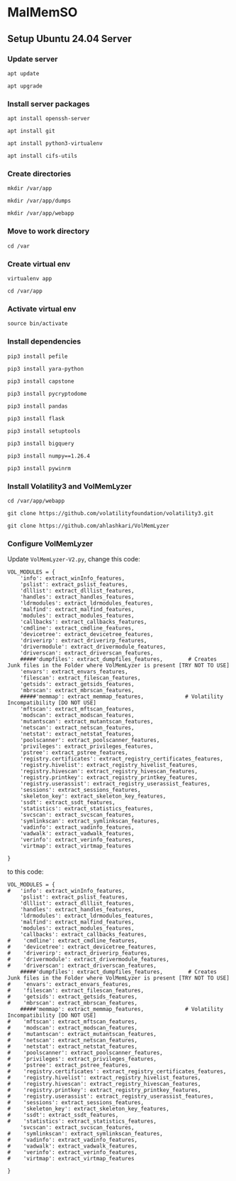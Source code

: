 # MalMemSO

## Setup Ubuntu 24.04 Server

### Update server
`apt update`

`apt upgrade`

### Install server packages
`apt install openssh-server`

`apt install git`

`apt install python3-virtualenv`

`apt install cifs-utils`


### Create directories

`mkdir /var/app`

`mkdir /var/app/dumps`

`mkdir /var/app/webapp`


### Move to work directory
`cd /var`

### Create virtual env
`virtualenv app`

`cd /var/app`

### Activate virtual env
`source bin/activate`

### Install dependencies
`pip3 install pefile`

`pip3 install yara-python`

`pip3 install capstone`

`pip3 install pycryptodome`

`pip3 install pandas`

`pip3 install flask`

`pip3 install setuptools`

`pip3 install bigquery`

`pip3 install numpy==1.26.4`

`pip3 install pywinrm`

### Install Volatility3 and VolMemLyzer

`cd /var/app/webapp`

`git clone https://github.com/volatilityfoundation/volatility3.git`

`git clone https://github.com/ahlashkari/VolMemLyzer`


### Configure VolMemLyzer

Update `VolMemLyzer-V2.py`, change this code:

```
VOL_MODULES = {
    'info': extract_winInfo_features,
    'pslist': extract_pslist_features,
    'dlllist': extract_dlllist_features,
    'handles': extract_handles_features,
    'ldrmodules': extract_ldrmodules_features,
    'malfind': extract_malfind_features,
    'modules': extract_modules_features,
    'callbacks': extract_callbacks_features,
    'cmdline': extract_cmdline_features,
    'devicetree': extract_devicetree_features,
    'driverirp': extract_driverirp_features,
    'drivermodule': extract_drivermodule_features,
    'driverscan': extract_driverscan_features,
    #####'dumpfiles': extract_dumpfiles_features,        # Creates Junk files in the Folder where VolMemLyzer is present [TRY NOT TO USE]
    'envars': extract_envars_features,
    'filescan': extract_filescan_features,
    'getsids': extract_getsids_features,
    'mbrscan': extract_mbrscan_features,
    #####'memmap': extract_memmap_features,             # Volatility Incompatibility [DO NOT USE]
    'mftscan': extract_mftscan_features,
    'modscan': extract_modscan_features,
    'mutantscan': extract_mutantscan_features,
    'netscan': extract_netscan_features,
    'netstat': extract_netstat_features,
    'poolscanner': extract_poolscanner_features,
    'privileges': extract_privileges_features,
    'pstree': extract_pstree_features,
    'registry.certificates': extract_registry_certificates_features,
    'registry.hivelist': extract_registry_hivelist_features,
    'registry.hivescan': extract_registry_hivescan_features,
    'registry.printkey': extract_registry_printkey_features,
    'registry.userassist': extract_registry_userassist_features,
    'sessions': extract_sessions_features,
    'skeleton_key': extract_skeleton_key_features,
    'ssdt': extract_ssdt_features,
    'statistics': extract_statistics_features,
    'svcscan': extract_svcscan_features,
    'symlinkscan': extract_symlinkscan_features,
    'vadinfo': extract_vadinfo_features,
    'vadwalk': extract_vadwalk_features,
    'verinfo': extract_verinfo_features,
    'virtmap': extract_virtmap_features

}

```

to this code:

```
VOL_MODULES = {
#   'info': extract_winInfo_features,
    'pslist': extract_pslist_features,
    'dlllist': extract_dlllist_features,
    'handles': extract_handles_features,
    'ldrmodules': extract_ldrmodules_features,
    'malfind': extract_malfind_features,
    'modules': extract_modules_features,
    'callbacks': extract_callbacks_features,
#    'cmdline': extract_cmdline_features,
#    'devicetree': extract_devicetree_features,
#    'driverirp': extract_driverirp_features,
#    'drivermodule': extract_drivermodule_features,
#    'driverscan': extract_driverscan_features,
    #####'dumpfiles': extract_dumpfiles_features,        # Creates Junk files in the Folder where VolMemLyzer is present [TRY NOT TO USE]
#    'envars': extract_envars_features,
#    'filescan': extract_filescan_features,
#    'getsids': extract_getsids_features,
#    'mbrscan': extract_mbrscan_features,
    #####'memmap': extract_memmap_features,             # Volatility Incompatibility [DO NOT USE]
#    'mftscan': extract_mftscan_features,
#    'modscan': extract_modscan_features,
#    'mutantscan': extract_mutantscan_features,
#    'netscan': extract_netscan_features,
#    'netstat': extract_netstat_features,
#    'poolscanner': extract_poolscanner_features,
#    'privileges': extract_privileges_features,
#    'pstree': extract_pstree_features,
#    'registry.certificates': extract_registry_certificates_features,
#    'registry.hivelist': extract_registry_hivelist_features,
#    'registry.hivescan': extract_registry_hivescan_features,
#    'registry.printkey': extract_registry_printkey_features,
#    'registry.userassist': extract_registry_userassist_features,
#    'sessions': extract_sessions_features,
#    'skeleton_key': extract_skeleton_key_features,
#    'ssdt': extract_ssdt_features,
#    'statistics': extract_statistics_features,
    'svcscan': extract_svcscan_features,
#    'symlinkscan': extract_symlinkscan_features,
#    'vadinfo': extract_vadinfo_features,
#    'vadwalk': extract_vadwalk_features,
#    'verinfo': extract_verinfo_features,
#    'virtmap': extract_virtmap_features

}
```

